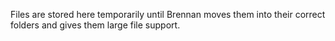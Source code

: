 Files are stored here temporarily until Brennan moves them into their correct folders and gives them large file support.
